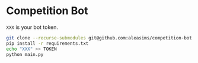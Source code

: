 # Competition Bot

`XXX` is your bot token.

```bash
git clone --recurse-submodules git@github.com:aleasims/competition-bot.git
pip install -r requirements.txt
echo "XXX" >> TOKEN
python main.py
```

